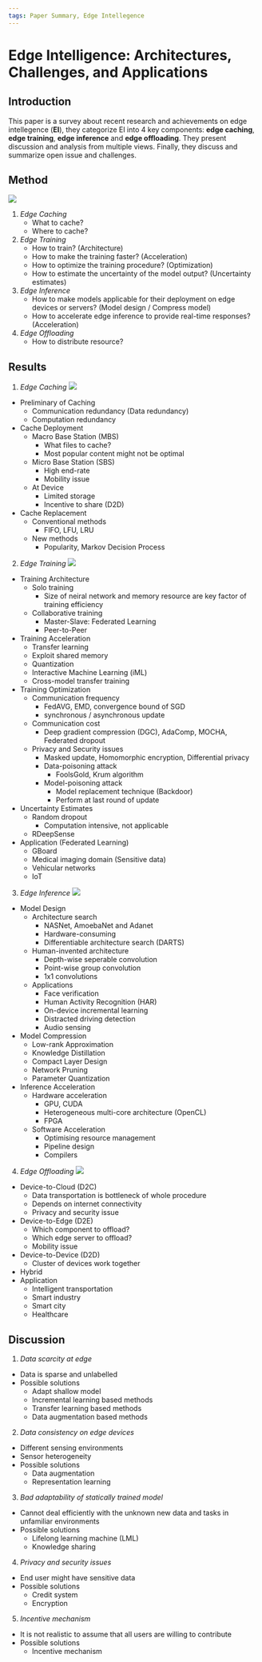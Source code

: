 ```yaml
---
tags: Paper Summary, Edge Intellegence
---
```

# Edge Intelligence: Architectures, Challenges, and Applications

## Introduction

This paper is a survey about recent research and achievements on edge intellegence (**EI**), they categorize EI into 4 key components: **edge caching**, **edge training**, **edge inference** and **edge offloading**. They present discussion and analysis from multiple views. Finally, they discuss and summarize open issue and challenges.

## Method

![](./figure/edge_intelligence_architectures_challenges_and_applications_1.jpg)

1. *Edge Caching*
    - What to cache?
    - Where to cache?
2. *Edge Training*
    - How to train? (Architecture)
    - How to make the training faster? (Acceleration)
    - How to optimize the training procedure? (Optimization)
    - How to estimate the uncertainty of the model output? (Uncertainty estimates)
3. *Edge Inference*
    - How to make models applicable for their deployment on edge devices or servers? (Model design / Compress model)
    - How to accelerate edge inference to provide real-time responses? (Acceleration)
4. *Edge Offloading*
    - How to distribute resource?

## Results

1. *Edge Caching*
![](./figure/edge_intelligence_architectures_challenges_and_applications_2.jpg)
- Preliminary of Caching
    - Communication redundancy (Data redundancy)
    - Computation redundancy
- Cache Deployment
    - Macro Base Station (MBS)
        - What files to cache?
        - Most popular content might not be optimal
    - Micro Base Station (SBS)
        - High end-rate
        - Mobility issue
    - At Device
        - Limited storage
        - Incentive to share (D2D)
- Cache Replacement
    - Conventional methods
        - FIFO, LFU, LRU
    - New methods
        - Popularity, Markov Decision Process

2. *Edge Training*
![](./figure/edge_intelligence_architectures_challenges_and_applications_3.jpg)
- Training Architecture
    - Solo training
        - Size of neiral network and memory resource are key factor of training efficiency
    - Collaborative training
        - Master-Slave: Federated Learning
        - Peer-to-Peer
- Training Acceleration
    - Transfer learning
    - Exploit shared memory
    - Quantization
    - Interactive Machine Learning (iML)
    - Cross-model transfer training
- Training Optimization
    - Communication frequency
        - FedAVG, EMD, convergence bound of SGD
        - synchronous / asynchronous update
    - Communication cost
        - Deep gradient compression (DGC), AdaComp, MOCHA, Federated dropout
    - Privacy and Security issues
        - Masked update, Homomorphic encryption, Differential privacy
        - Data-poisoning attack
            - FoolsGold, Krum algorithm
        - Model-poisoning attack
            - Model replacement technique (Backdoor)
            - Perform at last round of update
- Uncertainty Estimates
    - Random dropout
        - Computation intensive, not applicable
    - RDeepSense
- Application (Federated Learning)
    - GBoard
    - Medical imaging domain (Sensitive data)
    - Vehicular networks
    - IoT

3. *Edge Inference*
![](./figure/edge_intelligence_architectures_challenges_and_applications_4.jpg)
- Model Design
    - Architecture search
        - NASNet, AmoebaNet and Adanet
        - Hardware-consuming
        - Differentiable architecture search (DARTS)
    - Human-invented architecture
        - Depth-wise seperable convolution
        - Point-wise group convolution
        - 1x1 convolutions
    - Applications
        - Face verification
        - Human Activity Recognition (HAR)
        - On-device incremental learning
        - Distracted driving detection
        - Audio sensing
- Model Compression
    - Low-rank Approximation
    - Knowledge Distillation
    - Compact Layer Design
    - Network Pruning
    - Parameter Quantization
- Inference Acceleration
    - Hardware acceleration
        - GPU, CUDA
        - Heterogeneous multi-core architecture (OpenCL)
        - FPGA
    - Software Acceleration
        - Optimising resource management
        - Pipeline design
        - Compilers
        
4. *Edge Offloading*
![](./figure/edge_intelligence_architectures_challenges_and_applications_5.jpg)
- Device-to-Cloud (D2C)
    - Data transportation is bottleneck of whole procedure
    - Depends on internet connectivity
    - Privacy and security issue
- Device-to-Edge (D2E)
    - Which component to offload?
    - Which edge server to offload?
    - Mobility issue
- Device-to-Device (D2D)
    - Cluster of devices work together
- Hybrid
- Application
    - Intelligent transportation
    - Smart industry
    - Smart city
    - Healthcare 

## Discussion

1. *Data scarcity at edge*
- Data is sparse and unlabelled
- Possible solutions
    - Adapt shallow model
    - Incremental learning based methods
    - Transfer learning based methods
    - Data augmentation based methods

2. *Data consistency on edge devices*
-  Different sensing environments
-  Sensor heterogeneity
-  Possible solutions
    -  Data augmentation
    -  Representation learning

3. *Bad adaptability of statically trained model*
-  Cannot deal efficiently with the unknown new data and tasks in unfamiliar environments
-  Possible solutions
    -  Lifelong learning machine (LML)
    -  Knowledge sharing

4. *Privacy and security issues*
- End user might have sensitive data
- Possible solutions
    - Credit system
    - Encryption

5. *Incentive mechanism*
- It is not realistic to assume that all users are willing to contribute
- Possible solutions
    - Incentive mechanism
